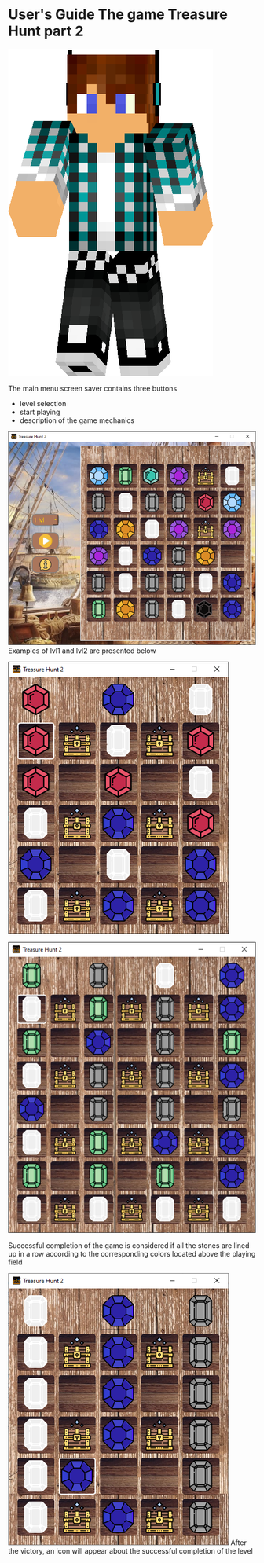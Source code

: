 # User's Guide The game Treasure Hunt part 2
![Image](https://github.com/BlackwoodPeregrin/TreasureHunt-2.0/raw/develop/img/image.png)

The main menu screen saver contains three buttons
- level selection
- start playing
- description of the game mechanics

![Image](https://github.com/BlackwoodPeregrin/TreasureHunt-2.0/raw/develop/img/main_manu.png)
Examples of lvl1 and lvl2 are presented below

![Image](https://github.com/BlackwoodPeregrin/TreasureHunt-2.0/raw/develop/img/1lvl.png)

![Image](https://github.com/BlackwoodPeregrin/TreasureHunt-2.0/raw/develop/img/2lvl.png)

Successful completion of the game is considered if all the stones are lined up in a row according to the corresponding colors located above the playing field

![Image](https://github.com/BlackwoodPeregrin/TreasureHunt-2.0/raw/develop/img/logic_game.png)
After the victory, an icon will appear about the successful completion of the level
